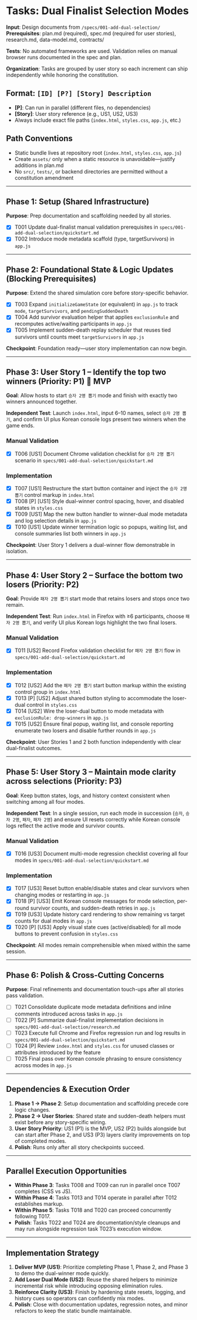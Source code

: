 # Tasks: Dual Finalist Selection Modes

**Input**: Design documents from `/specs/001-add-dual-selection/`  
**Prerequisites**: plan.md (required), spec.md (required for user stories), research.md, data-model.md, contracts/

**Tests**: No automated frameworks are used. Validation relies on manual browser runs documented in the spec and plan.

**Organization**: Tasks are grouped by user story so each increment can ship independently while honoring the constitution.

## Format: `[ID] [P?] [Story] Description`

- **[P]**: Can run in parallel (different files, no dependencies)  
- **[Story]**: User story reference (e.g., US1, US2, US3)  
- Always include exact file paths (`index.html`, `styles.css`, `app.js`, etc.)

## Path Conventions

- Static bundle lives at repository root (`index.html`, `styles.css`, `app.js`)  
- Create `assets/` only when a static resource is unavoidable—justify additions in plan.md  
- No `src/`, `tests/`, or backend directories are permitted without a constitution amendment

---

## Phase 1: Setup (Shared Infrastructure)

**Purpose**: Prep documentation and scaffolding needed by all stories.

- [X] T001 Update dual-finalist manual validation prerequisites in `specs/001-add-dual-selection/quickstart.md`
- [X] T002 Introduce mode metadata scaffold (type, targetSurvivors) in `app.js`

---

## Phase 2: Foundational State & Logic Updates (Blocking Prerequisites)

**Purpose**: Extend the shared simulation core before story-specific behavior.

- [X] T003 Expand `initializeGameState` (or equivalent) in `app.js` to track `mode`, `targetSurvivors`, and `pendingSuddenDeath`
- [X] T004 Add survivor evaluation helper that applies `exclusionRule` and recomputes active/waiting participants in `app.js`
- [X] T005 Implement sudden-death replay scheduler that reuses tied survivors until counts meet `targetSurvivors` in `app.js`

**Checkpoint**: Foundation ready—user story implementation can now begin.

---

## Phase 3: User Story 1 – Identify the top two winners (Priority: P1) 🎯 MVP

**Goal**: Allow hosts to start `승자 2명 뽑기` mode and finish with exactly two winners announced together.

**Independent Test**: Launch `index.html`, input 6–10 names, select `승자 2명 뽑기`, and confirm UI plus Korean console logs present two winners when the game ends.

### Manual Validation

- [X] T006 [US1] Document Chrome validation checklist for `승자 2명 뽑기` scenario in `specs/001-add-dual-selection/quickstart.md`

### Implementation

- [X] T007 [US1] Restructure the start button container and inject the `승자 2명 뽑기` control markup in `index.html`
- [X] T008 [P] [US1] Style dual-winner control spacing, hover, and disabled states in `styles.css`
- [X] T009 [US1] Map the new button handler to winner-dual mode metadata and log selection details in `app.js`
- [X] T010 [US1] Update winner termination logic so popups, waiting list, and console summaries list both winners in `app.js`

**Checkpoint**: User Story 1 delivers a dual-winner flow demonstrable in isolation.

---

## Phase 4: User Story 2 – Surface the bottom two losers (Priority: P2)

**Goal**: Provide `패자 2명 뽑기` start mode that retains losers and stops once two remain.

**Independent Test**: Run `index.html` in Firefox with ≥6 participants, choose `패자 2명 뽑기`, and verify UI plus Korean logs highlight the two final losers.

### Manual Validation

- [X] T011 [US2] Record Firefox validation checklist for `패자 2명 뽑기` flow in `specs/001-add-dual-selection/quickstart.md`

### Implementation

- [X] T012 [US2] Add the `패자 2명 뽑기` start button markup within the existing control group in `index.html`
- [X] T013 [P] [US2] Adjust shared button styling to accommodate the loser-dual control in `styles.css`
- [X] T014 [US2] Wire the loser-dual button to mode metadata with `exclusionRule: drop-winners` in `app.js`
- [X] T015 [US2] Ensure final popup, waiting list, and console reporting enumerate two losers and disable further rounds in `app.js`

**Checkpoint**: User Stories 1 and 2 both function independently with clear dual-finalist outcomes.

---

## Phase 5: User Story 3 – Maintain mode clarity across selections (Priority: P3)

**Goal**: Keep button states, logs, and history context consistent when switching among all four modes.

**Independent Test**: In a single session, run each mode in succession (`승자`, `승자 2명`, `패자`, `패자 2명`) and ensure UI resets correctly while Korean console logs reflect the active mode and survivor counts.

### Manual Validation

- [X] T016 [US3] Document multi-mode regression checklist covering all four modes in `specs/001-add-dual-selection/quickstart.md`

### Implementation

- [X] T017 [US3] Reset button enable/disable states and clear survivors when changing modes or restarting in `app.js`
- [X] T018 [P] [US3] Emit Korean console messages for mode selection, per-round survivor counts, and sudden-death retries in `app.js`
- [X] T019 [US3] Update history card rendering to show remaining vs target counts for dual modes in `app.js`
- [X] T020 [P] [US3] Apply visual state cues (active/disabled) for all mode buttons to prevent confusion in `styles.css`

**Checkpoint**: All modes remain comprehensible when mixed within the same session.

---

## Phase 6: Polish & Cross-Cutting Concerns

**Purpose**: Final refinements and documentation touch-ups after all stories pass validation.

- [ ] T021 Consolidate duplicate mode metadata definitions and inline comments introduced across tasks in `app.js`
- [ ] T022 [P] Summarize dual-finalist implementation decisions in `specs/001-add-dual-selection/research.md`
- [ ] T023 Execute full Chrome and Firefox regression run and log results in `specs/001-add-dual-selection/quickstart.md`
- [ ] T024 [P] Review `index.html` and `styles.css` for unused classes or attributes introduced by the feature
- [ ] T025 Final pass over Korean console phrasing to ensure consistency across modes in `app.js`

---

## Dependencies & Execution Order

1. **Phase 1 → Phase 2**: Setup documentation and scaffolding precede core logic changes.  
2. **Phase 2 → User Stories**: Shared state and sudden-death helpers must exist before any story-specific wiring.  
3. **User Story Priority**: US1 (P1) is the MVP, US2 (P2) builds alongside but can start after Phase 2, and US3 (P3) layers clarity improvements on top of completed modes.  
4. **Polish**: Runs only after all story checkpoints succeed.

---

## Parallel Execution Opportunities

- **Within Phase 3**: Tasks T008 and T009 can run in parallel once T007 completes (CSS vs JS).  
- **Within Phase 4**: Tasks T013 and T014 operate in parallel after T012 establishes markup.  
- **Within Phase 5**: Tasks T018 and T020 can proceed concurrently following T017.  
- **Polish**: Tasks T022 and T024 are documentation/style cleanups and may run alongside regression task T023’s execution window.

---

## Implementation Strategy

1. **Deliver MVP (US1)**: Prioritize completing Phase 1, Phase 2, and Phase 3 to demo the dual-winner mode quickly.  
2. **Add Loser Dual Mode (US2)**: Reuse the shared helpers to minimize incremental risk while introducing opposing elimination rules.  
3. **Reinforce Clarity (US3)**: Finish by hardening state resets, logging, and history cues so operators can confidently mix modes.  
4. **Polish**: Close with documentation updates, regression notes, and minor refactors to keep the static bundle maintainable.
